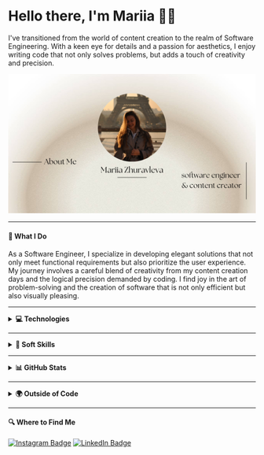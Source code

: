 # Hello there, I'm Mariia 👩‍💻

I've transitioned from the world of content creation to the realm of Software Engineering. With a keen eye for details and a passion for aesthetics, I enjoy writing code that not only solves problems, but adds a touch of creativity and precision.

![Banner](https://raw.githubusercontent.com/maria-zhuravleva/images/main/banner.png)

---
#### 🎨 What I Do

As a Software Engineer, I specialize in developing elegant solutions that not only meet functional requirements but also prioritize the user experience. My journey involves a careful blend of creativity from my content creation days and the logical precision demanded by coding. I find joy in the art of problem-solving and the creation of software that is not only efficient but also visually pleasing.

---
<details>
  <summary><b> 💻 Technologies</b></summary>

#### Frontend
- ![React](https://img.shields.io/badge/React-17.0.2-61DAFB?style=flat-square&logo=react&labelColor=black)
- ![JavaScript](https://img.shields.io/badge/JavaScript-ES6%2B-F7DF1E?style=flat-square&logo=javascript&labelColor=black)

- ![HTML5](https://img.shields.io/badge/HTML5-E34F26?style=flat-square&logo=html5&logoColor=white&labelColor=F16529&color=F16529)
- ![CSS3](https://img.shields.io/badge/CSS3-1572B6?style=flat-square&logo=css3&labelColor=001F3F&color=001F3F)
- ![Responsive Web Design](https://img.shields.io/badge/Responsive%20Web%20Design-00D8FF?style=flat-square)

#### Backend
- ![Django](https://img.shields.io/badge/Django-3.2.4-092E20?style=flat-square&logo=django&labelColor=black)
- ![Node.js](https://img.shields.io/badge/Node.js-14.17.3-339933?style=flat-square&logo=node.js&labelColor=black)
- ![Express](https://img.shields.io/badge/Express-4.17.1-000000?style=flat-square&logo=express&labelColor=black&color=white)
- ![Python](https://img.shields.io/badge/Python-3.8-3776AB?style=flat-square&logo=python&labelColor=black&color=001F3F)
- ![RESTful APIs](https://img.shields.io/badge/RESTful%20APIs-F16529?style=flat-square)

#### Database
- ![PostgreSQL](https://img.shields.io/badge/PostgreSQL-13.3-336791?style=flat-square&logo=postgresql&labelColor=black&color=001F3F)
- ![MongoDB](https://img.shields.io/badge/MongoDB-4.4-47A248?style=flat-square&logo=mongodb&labelColor=black)

#### Version Control
- ![Git](https://img.shields.io/badge/Git-2.32.0-F05032?style=flat-square&logo=git&labelColor=black)
- ![GitHub](https://img.shields.io/badge/GitHub-181717?style=flat-square&logo=github)

#### DevOps
- ![Amazon AWS (S3)](https://img.shields.io/badge/Amazon_AWS-S3-FF9900?style=flat&logo=amazon-aws&logoColor=white&labelColor=black)

#### Development Tools
- ![Visual Studio Code](https://img.shields.io/badge/Visual%20Studio%20Code-1.59-007ACC?style=flat-square&logo=visual-studio-code&logoColor=007ACC&labelColor=black&color=001F3F)
- ![Postman](https://img.shields.io/badge/Postman-8.12.1-FF6C37?style=flat-square&logo=postman&labelColor=black)

#### Other
- ![npm](https://img.shields.io/badge/npm-7.20.3-CB3837?style=flat-square&logo=npm&labelColor=black&color=600000)

</details>


---
<details>
  <summary><b> 🌟 Soft Skills</b></summary>

- Strong Problem-Solving Abilities: Proven track record of tackling complex issues and devising effective solutions
- Effective Communication: Translating complex concepts into user-friendly terms
- Attention to Detail: Ensuring every line of code meets high standards
- Creativity: Bringing a creative mindset to problem-solving and software design
- Adaptability: Being flexible and open to learning new technologies and methodologies
- Collaboration: Working effectively within a team, sharing knowledge, and contributing to a positive team dynamic
- User Empathy: Understanding end-users' needs and designing solutions with their experience in mind
- Time Management: Efficiently managing time and priorities to meet deadlines and project goals
- Continuous Learning: Staying updated on industry trends and new technologies to improve skills and knowledge
- Critical Thinking: Analyzing and evaluating situations, making informed decisions, and anticipating potential issues

</details>

---
<details>
  <summary><b>📊 GitHub Stats </b></summary>
<img alt = "Top Language" src="https://github-readme-stats.vercel.app/api/top-langs/?username=mariia-zhuravleva&hide=html,&hide_border=true&title_color=5391FE&text_color=555">
</details>

---
<details>
  <summary><b> 🌍 Outside of Code</b></summary>

Exploring beyond the lines of code, I engage in activities that satisfy my adventurous side:

- **Traveling:** Discovering new cultures and savoring the diversity that our world offers
- **Snowboarding:** Conquering slopes and embracing the thrill of winter sports
- **Hiking:** Exploring scenic trails, capturing nature's beauty through each step
- **Photography:** Freezing moments in time, telling stories through the lens

</details>

---
#### 🔍 Where to Find Me 
[![Instagram Badge](https://img.shields.io/badge/-Instagram-E4405F?style=flat-square&logo=instagram&logoColor=white&link=https://www.instagram.com/kalininaaa/)](https://www.instagram.com/kalininaaa/)
[![LinkedIn Badge](https://img.shields.io/badge/-LinkedIn-blue?style=flat-square&logo=linkedin&logoColor=white&link=https://www.linkedin.com/in/mariia-zhuravleva)](https://www.linkedin.com/in/mariia-zhuravleva)
